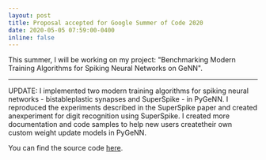 ```yaml
---
layout: post
title: Proposal accepted for Google Summer of Code 2020
date: 2020-05-05 07:59:00-0400
inline: false
---
```


This summer, I will be working on my project: "Benchmarking Modern Training Algorithms for Spiking Neural Networks on GeNN".

***

UPDATE: I implemented two modern training algorithms for spiking neural networks - bistableplastic synapses and SuperSpike - in PyGeNN. I reproduced the experiments described in the SuperSpike paper and created anexperiment for digit recognition using SuperSpike. I created more documentation and code samples to help new users createtheir own custom weight update models in PyGeNN.

You can find the source code [here](https://github.com/agarwalmanvi/gennzoo).